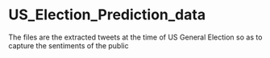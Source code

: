 # US_Election_Prediction_data
The files are the extracted tweets at the time of US General Election so as to capture the sentiments of the public
